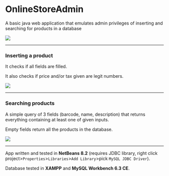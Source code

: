 # OnlineStoreAdmin
A basic java web application that emulates admin privileges of inserting and searching for products in a database

![](http://i64.tinypic.com/5v7hg8.png)

-----

### Inserting a product
It checks if all fields are filled.

It also checks if price and/or tax given are legit numbers.

![](http://i64.tinypic.com/2ez7348.png)

-----

### Searching products
A simple query of 3 fields (barcode, name, description) that returns everything containing at least one of given inputs.

Empty fields return all the products in the database.

![](http://i64.tinypic.com/mi0wtt.png)

-----

App written and tested in **NetBeans 8.2** (requires JDBC library, right click project>`Properties`>`Libraries`>`Add Library`>pick `MySQL JDBC Driver`).

Database tested in **XAMPP** and **MySQL Workbench 6.3 CE**.
